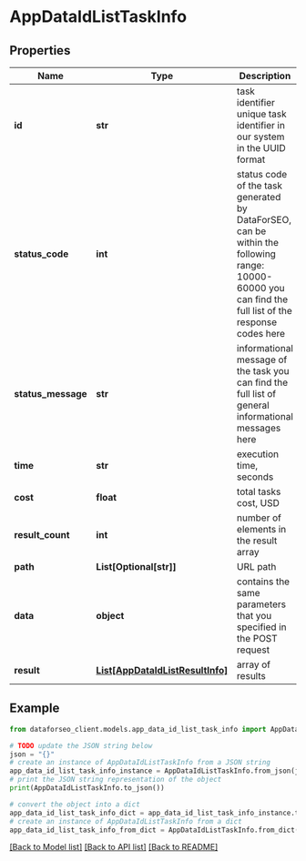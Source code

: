 # AppDataIdListTaskInfo


## Properties

Name | Type | Description | Notes
------------ | ------------- | ------------- | -------------
**id** | **str** | task identifier unique task identifier in our system in the UUID format | [optional] 
**status_code** | **int** | status code of the task generated by DataForSEO, can be within the following range: 10000-60000 you can find the full list of the response codes here | [optional] 
**status_message** | **str** | informational message of the task you can find the full list of general informational messages here | [optional] 
**time** | **str** | execution time, seconds | [optional] 
**cost** | **float** | total tasks cost, USD | [optional] 
**result_count** | **int** | number of elements in the result array | [optional] 
**path** | **List[Optional[str]]** | URL path | [optional] 
**data** | **object** | contains the same parameters that you specified in the POST request | [optional] 
**result** | [**List[AppDataIdListResultInfo]**](AppDataIdListResultInfo.md) | array of results | [optional] 

## Example

```python
from dataforseo_client.models.app_data_id_list_task_info import AppDataIdListTaskInfo

# TODO update the JSON string below
json = "{}"
# create an instance of AppDataIdListTaskInfo from a JSON string
app_data_id_list_task_info_instance = AppDataIdListTaskInfo.from_json(json)
# print the JSON string representation of the object
print(AppDataIdListTaskInfo.to_json())

# convert the object into a dict
app_data_id_list_task_info_dict = app_data_id_list_task_info_instance.to_dict()
# create an instance of AppDataIdListTaskInfo from a dict
app_data_id_list_task_info_from_dict = AppDataIdListTaskInfo.from_dict(app_data_id_list_task_info_dict)
```
[[Back to Model list]](../README.md#documentation-for-models) [[Back to API list]](../README.md#documentation-for-api-endpoints) [[Back to README]](../README.md)


